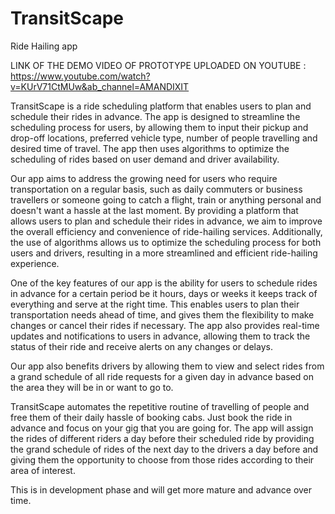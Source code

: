 # TransitScape
Ride Hailing app

LINK OF THE DEMO VIDEO OF PROTOTYPE UPLOADED ON YOUTUBE : https://www.youtube.com/watch?v=KUrV71CtMUw&ab_channel=AMANDIXIT

TransitScape is a ride scheduling platform that enables users to plan and schedule their rides in advance. The app is designed to streamline the scheduling process for users, by allowing them to input their pickup and drop-off locations, preferred vehicle type, number of people travelling and desired time of travel. The app then uses algorithms to optimize the scheduling of rides based on user demand and driver availability.

Our app aims to address the growing need for users who require transportation on a regular basis, such as daily commuters or business travellers or someone going to catch a flight, train or anything personal and doesn't want a hassle at the last moment. By providing a platform that allows users to plan and schedule their rides in advance, we aim to improve the overall efficiency and convenience of ride-hailing services. Additionally, the use of algorithms allows us to optimize the scheduling process for both users and drivers, resulting in a more streamlined and efficient ride-hailing experience.

One of the key features of our app is the ability for users to schedule rides in advance for a certain period be it hours, days or weeks it keeps track of everything and serve at the right time. This enables users to plan their transportation needs ahead of time, and gives them the flexibility to make changes or cancel their rides if necessary. The app also provides real-time updates and notifications to users in advance, allowing them to track the status of their ride and receive alerts on any changes or delays.

Our app also benefits drivers by allowing them to view and select rides from a grand schedule of all ride requests for a given day in advance based on the area they will be in or want to go to.

TransitScape automates the repetitive routine of travelling of people and free them of their daily hassle of booking cabs. Just book the ride in advance and focus on your gig that you are going for. The app will assign the rides of different riders a day before their scheduled ride by providing the grand schedule of rides of the next day to the drivers a day before and giving them the opportunity to choose from those rides according to their area of interest. 

This is in development phase and will get more mature and advance over time.



